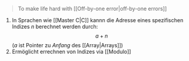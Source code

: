 > To make life hard with [[Off-by-one error|off-by-one errors]]
1. In Sprachen wie [[Master C|C]] kannn die Adresse eines spezifischen Indizes $n$ berechnet werden durch:
$$a + n$$
	($a$ ist Pointer zu _Anfang_ des [[Array|Arrays]])
2. Ermöglicht errechnen von Indizes via [[Modulo]] 
